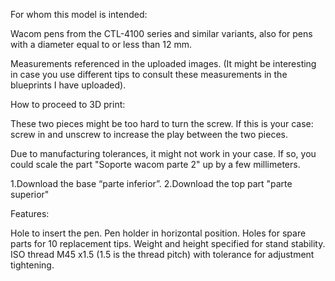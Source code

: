 For whom this model is intended:

Wacom pens from the CTL-4100 series and similar variants, also for pens with a diameter equal to or less than 12 mm.

Measurements referenced in the uploaded images. (It might be interesting in case you use different tips to consult these measurements in the blueprints I have uploaded).

How to proceed to 3D print:

These two pieces might be too hard to turn the screw.
If this is your case: screw in and unscrew to increase the play between the two pieces.

Due to manufacturing tolerances, it might not work in your case. If so, you could scale the part "Soporte wacom parte 2" up by a few millimeters.

1.Download the base “parte inferior”.
2.Download the top part "parte superior"

Features:

Hole to insert the pen.
Pen holder in horizontal position.
Holes for spare parts for 10 replacement tips.
Weight and height specified for stand stability.
ISO thread M45 x1.5 (1.5 is the thread pitch) with tolerance for adjustment tightening.

